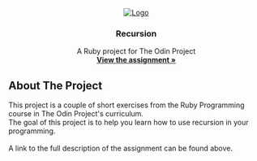 <p align="center">
  <a href="https://www.theodinproject.com">
    <img src="https://www.theodinproject.com/assets/odin-logo-2d729f16279e9fc3b58ce847eacf07f883bdfc95eb23bb5064ed59d36ef551d6.svg" alt="Logo">
  </a>

  <h3 align="center">Recursion</h3>

  <p align="center">
    A Ruby project for The Odin Project
    <br />
    <a href="https://www.theodinproject.com/courses/ruby-programming/lessons/recursion"><strong>View the assignment »</strong></a>
    <br />
  </p>
</p>

<!-- ABOUT THE PROJECT -->
## About The Project

This project is a couple of short exercises from the Ruby Programming course in The Odin Project's curriculum.<br />
The goal of this project is to help you learn how to use recursion in your programming.<br />
<br />
A link to the full description of the assignment can be found above.

